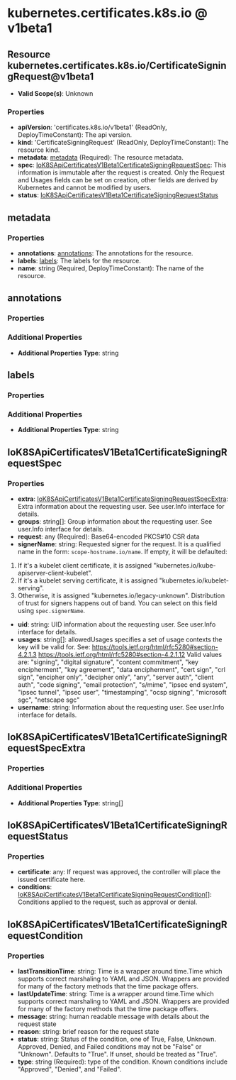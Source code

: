 # kubernetes.certificates.k8s.io @ v1beta1

## Resource kubernetes.certificates.k8s.io/CertificateSigningRequest@v1beta1
* **Valid Scope(s)**: Unknown
### Properties
* **apiVersion**: 'certificates.k8s.io/v1beta1' (ReadOnly, DeployTimeConstant): The api version.
* **kind**: 'CertificateSigningRequest' (ReadOnly, DeployTimeConstant): The resource kind.
* **metadata**: [metadata](#metadata) (Required): The resource metadata.
* **spec**: [IoK8SApiCertificatesV1Beta1CertificateSigningRequestSpec](#iok8sapicertificatesv1beta1certificatesigningrequestspec): This information is immutable after the request is created. Only the Request and Usages fields can be set on creation, other fields are derived by Kubernetes and cannot be modified by users.
* **status**: [IoK8SApiCertificatesV1Beta1CertificateSigningRequestStatus](#iok8sapicertificatesv1beta1certificatesigningrequeststatus)

## metadata
### Properties
* **annotations**: [annotations](#annotations): The annotations for the resource.
* **labels**: [labels](#labels): The labels for the resource.
* **name**: string (Required, DeployTimeConstant): The name of the resource.

## annotations
### Properties
### Additional Properties
* **Additional Properties Type**: string

## labels
### Properties
### Additional Properties
* **Additional Properties Type**: string

## IoK8SApiCertificatesV1Beta1CertificateSigningRequestSpec
### Properties
* **extra**: [IoK8SApiCertificatesV1Beta1CertificateSigningRequestSpecExtra](#iok8sapicertificatesv1beta1certificatesigningrequestspecextra): Extra information about the requesting user. See user.Info interface for details.
* **groups**: string[]: Group information about the requesting user. See user.Info interface for details.
* **request**: any (Required): Base64-encoded PKCS#10 CSR data
* **signerName**: string: Requested signer for the request. It is a qualified name in the form: `scope-hostname.io/name`. If empty, it will be defaulted:
 1. If it's a kubelet client certificate, it is assigned
    "kubernetes.io/kube-apiserver-client-kubelet".
 2. If it's a kubelet serving certificate, it is assigned
    "kubernetes.io/kubelet-serving".
 3. Otherwise, it is assigned "kubernetes.io/legacy-unknown".
Distribution of trust for signers happens out of band. You can select on this field using `spec.signerName`.
* **uid**: string: UID information about the requesting user. See user.Info interface for details.
* **usages**: string[]: allowedUsages specifies a set of usage contexts the key will be valid for. See: https://tools.ietf.org/html/rfc5280#section-4.2.1.3
     https://tools.ietf.org/html/rfc5280#section-4.2.1.12
Valid values are:
 "signing",
 "digital signature",
 "content commitment",
 "key encipherment",
 "key agreement",
 "data encipherment",
 "cert sign",
 "crl sign",
 "encipher only",
 "decipher only",
 "any",
 "server auth",
 "client auth",
 "code signing",
 "email protection",
 "s/mime",
 "ipsec end system",
 "ipsec tunnel",
 "ipsec user",
 "timestamping",
 "ocsp signing",
 "microsoft sgc",
 "netscape sgc"
* **username**: string: Information about the requesting user. See user.Info interface for details.

## IoK8SApiCertificatesV1Beta1CertificateSigningRequestSpecExtra
### Properties
### Additional Properties
* **Additional Properties Type**: string[]

## IoK8SApiCertificatesV1Beta1CertificateSigningRequestStatus
### Properties
* **certificate**: any: If request was approved, the controller will place the issued certificate here.
* **conditions**: [IoK8SApiCertificatesV1Beta1CertificateSigningRequestCondition](#iok8sapicertificatesv1beta1certificatesigningrequestcondition)[]: Conditions applied to the request, such as approval or denial.

## IoK8SApiCertificatesV1Beta1CertificateSigningRequestCondition
### Properties
* **lastTransitionTime**: string: Time is a wrapper around time.Time which supports correct marshaling to YAML and JSON.  Wrappers are provided for many of the factory methods that the time package offers.
* **lastUpdateTime**: string: Time is a wrapper around time.Time which supports correct marshaling to YAML and JSON.  Wrappers are provided for many of the factory methods that the time package offers.
* **message**: string: human readable message with details about the request state
* **reason**: string: brief reason for the request state
* **status**: string: Status of the condition, one of True, False, Unknown. Approved, Denied, and Failed conditions may not be "False" or "Unknown". Defaults to "True". If unset, should be treated as "True".
* **type**: string (Required): type of the condition. Known conditions include "Approved", "Denied", and "Failed".

